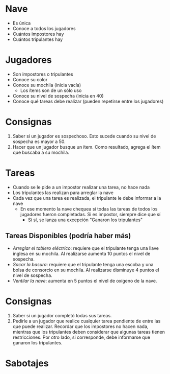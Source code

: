 # Nave
- Es única
- Conoce a todos los jugadores
- Cuántos impostores hay
- Cuántos tripulantes hay

# Jugadores
- Son impostores o tripulantes
- Conoce su color
- Conoce su mochila (inicia vacía)
    - Los ítems son de un sólo uso
- Conoce su nivel de sospecha (inicia en 40)
- Conoce qué tareas debe realizar (pueden repetirse entre los jugadores)

# Consignas
1. Saber si un jugador es sospechoso. Esto sucede cuando su nivel de sospecha es mayor a 50. 
2. Hacer que un jugador busque un ítem. Como resultado, agrega el ítem que buscaba a su mochila. 

# Tareas
- Cuando se le pide a un impostor realizar una tarea, no hace nada
- Los tripulantes las realizan para arreglar la nave
- Cada vez que una tarea es realizada, el tripulante le debe informar a la nave
    - En ese momento la nave chequea si todas las tareas de todos los jugadores fueron completadas. Si es impostor, siempre dice que sí
        - Si sí, se lanza una excepción "Ganaron los tripulantes"
  
## Tareas Disponibles (podría haber más)
- *Arreglar el tablero eléctrico*​: requiere que el tripulante tenga una llave inglesa en su mochila. Al realizarse aumenta 10 puntos el nivel de sospecha. 
- *Sacar la basura*​: requiere que el tripulante tenga una escoba y una bolsa de consorcio en su mochila. Al realizarse disminuye 4 puntos el nivel de sospecha. 
- *Ventilar la nave​*: aumenta en 5 puntos el nivel de oxígeno de la nave. 

# Consignas

1. Saber si un jugador completó todas sus tareas.
2. Pedirle a un jugador que realice cualquier tarea pendiente de entre las que puede realizar. Recordar que los impostores no hacen nada, mientras que los tripulantes deben considerar que algunas tareas tienen restricciones. Por otro lado, si corresponde, debe informarse que ganaron los tripulantes. 

# Sabotajes